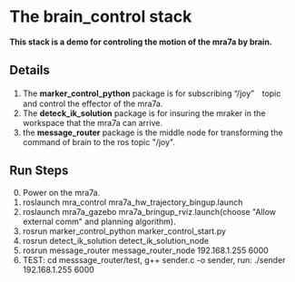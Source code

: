 # The brain_control stack
**This stack is a demo for controling the motion of the mra7a by brain.**
## Details
1. The **marker_control_python** package is for subscribing “/joy”　topic and control the effector of the mra7a. </br>
2. The **deteck_ik_solution** package is for insuring the mraker in the workspace that the mra7a can arrive.</br>
3. the **message_router** package is the middle node for transforming the command of brain to the ros topic "/joy".</br>

## Run Steps
0. Power on the mra7a.</br>
1. roslaunch mra_control mra7a_hw_trajectory_bingup.launch</br>
2. roslaunch mra7a_gazebo mra7a_bringup_rviz.launch(choose "Allow external comm" and planning algorithm).</br>
3. rosrun marker_control_python marker_control_start.py</br>
4. rosrun detect_ik_solution detect_ik_solution_node</br>
5. rosrun message_router message_router_node 192.168.1.255 6000</br>
6. TEST: cd messsage_router/test, g++ sender.c -o sender, run: ./sender  192.168.1.255 6000</br>
